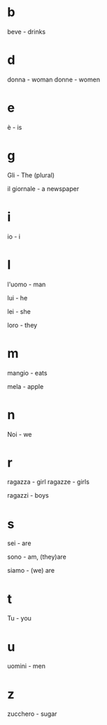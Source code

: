 # b

beve - drinks

# d

donna - woman
donne - women

# e

è - is

# g

Gli - The (plural)

il giornale - a newspaper

# i

io - i

# l

l'uomo - man

lui - he

lei - she

loro - they

# m

mangio - eats

mela - apple

# n

Noi - we

# r

ragazza - girl
ragazze - girls

ragazzi - boys

# s

sei - are

sono - am, (they)are

siamo - (we) are

# t

Tu - you

# u

uomini - men

# z

zucchero - sugar